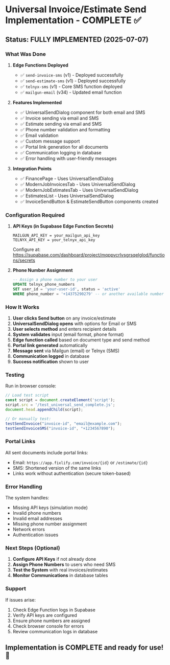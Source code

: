 # Universal Invoice/Estimate Send Implementation - COMPLETE ✅

## Status: FULLY IMPLEMENTED (2025-07-07)

### What Was Done

1. **Edge Functions Deployed**
   - ✅ `send-invoice-sms` (v1) - Deployed successfully
   - ✅ `send-estimate-sms` (v1) - Deployed successfully  
   - ✅ `telnyx-sms` (v1) - Core SMS function deployed
   - ✅ `mailgun-email` (v34) - Updated email function

2. **Features Implemented**
   - ✅ UniversalSendDialog component for both email and SMS
   - ✅ Invoice sending via email and SMS
   - ✅ Estimate sending via email and SMS
   - ✅ Phone number validation and formatting
   - ✅ Email validation
   - ✅ Custom message support
   - ✅ Portal link generation for all documents
   - ✅ Communication logging in database
   - ✅ Error handling with user-friendly messages

3. **Integration Points**
   - ✅ FinancePage - Uses UniversalSendDialog
   - ✅ ModernJobInvoicesTab - Uses UniversalSendDialog
   - ✅ ModernJobEstimatesTab - Uses UniversalSendDialog
   - ✅ EstimatesList - Uses UniversalSendDialog
   - ✅ InvoiceSendButton & EstimateSendButton components created

### Configuration Required

1. **API Keys (in Supabase Edge Function Secrets)**
   ```
   MAILGUN_API_KEY = your_mailgun_api_key
   TELNYX_API_KEY = your_telnyx_api_key
   ```
   Configure at: https://supabase.com/dashboard/project/mqppvcrlvsgrsqelglod/functions/secrets

2. **Phone Number Assignment**
   ```sql
   -- Assign a phone number to your user
   UPDATE telnyx_phone_numbers 
   SET user_id = 'your-user-id', status = 'active'
   WHERE phone_number = '+14375290279' -- or another available number
   ```

### How It Works

1. **User clicks Send button** on any invoice/estimate
2. **UniversalSendDialog opens** with options for Email or SMS
3. **User selects method** and enters recipient details
4. **System validates** input (email format, phone format)
5. **Edge function called** based on document type and send method
6. **Portal link generated** automatically
7. **Message sent** via Mailgun (email) or Telnyx (SMS)
8. **Communication logged** in database
9. **Success notification** shown to user

### Testing

Run in browser console:
```javascript
// Load test script
const script = document.createElement('script');
script.src = '/test_universal_send_complete.js';
document.head.appendChild(script);

// Or manually test:
testSendInvoice("invoice-id", "email@example.com");
testSendInvoiceSMS("invoice-id", "+1234567890");
```

### Portal Links

All sent documents include portal links:
- Email: `https://app.fixlify.com/invoice/{id}` or `/estimate/{id}`
- SMS: Shortened version of the same links
- Links work without authentication (secure token-based)

### Error Handling

The system handles:
- Missing API keys (simulation mode)
- Invalid phone numbers
- Invalid email addresses  
- Missing phone number assignment
- Network errors
- Authentication issues

### Next Steps (Optional)

1. **Configure API Keys** if not already done
2. **Assign Phone Numbers** to users who need SMS
3. **Test the System** with real invoices/estimates
4. **Monitor Communications** in database tables

### Support

If issues arise:
1. Check Edge Function logs in Supabase
2. Verify API keys are configured
3. Ensure phone numbers are assigned
4. Check browser console for errors
5. Review communication logs in database

## Implementation is COMPLETE and ready for use! 🎉
